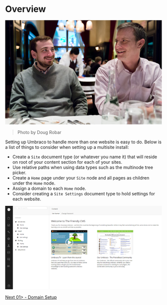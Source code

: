 # Overview

![13391452355_aed8eb7c54_o.jpg](assets/13391452355_aed8eb7c54_o.jpg)
>Photo by Doug Robar

Setting up Umbraco to handle more than one website is easy to do.  Below is a list of things to consider when setting up a multisite install:

* Create a `Site` document type (or whatever you name it) that will reside on root of your content section for each of your sites.
* Use relative paths when using data types such as the multinode tree picker.
* Create a `Home` page under your `Site` node and all pages as children under the `Home` node.
* Assign a domain to each `Home` node.
* Consider creating a `Site Settings` document type to hold settings for each website.

![multisite](assets/multisite.png)

[Next 01> - Domain Setup](01%20-%20Domain%20Setup.md)
